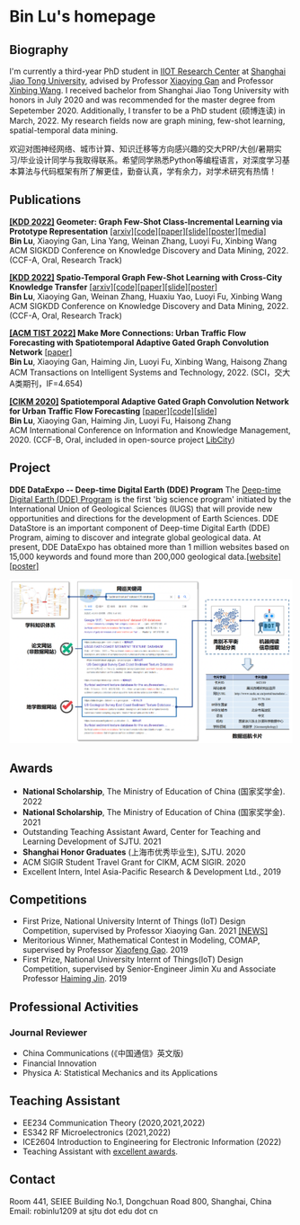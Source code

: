 # Bin Lu's homepage

## Biography
I'm currently a third-year PhD student in [IIOT Research Center](http://iiot.sjtu.edu.cn/) at [Shanghai Jiao Tong University](http://en.sjtu.edu.cn/), advised by Professor [Xiaoying Gan](https://iiot.sjtu.edu.cn/#/xygan) and Professor [Xinbing Wang](https://www.cs.sjtu.edu.cn/~wang-xb/). I received bachelor from Shanghai Jiao Tong University with honors in July 2020 and was recommended for the master degree from Sepetember 2020. Additionally, I transfer to be a PhD student (硕博连读) in March, 2022. My research fields now are graph mining, few-shot learning, spatial-temporal data mining.

欢迎对图神经网络、城市计算、知识迁移等方向感兴趣的交大PRP/大创/暑期实习/毕业设计同学与我取得联系。希望同学熟悉Python等编程语言，对深度学习基本算法与代码框架有所了解更佳，勤奋认真，学有余力，对学术研究有热情！

## Publications

**[\[KDD 2022\]](https://dl.acm.org/doi/10.1145/3534678.3539280) Geometer: Graph Few-Shot Class-Incremental Learning via Prototype Representation** [\[arxiv\]](https://arxiv.org/abs/2205.13954)[\[code\]](https://github.com/RobinLu1209/Geometer)[\[paper\]](https://dl.acm.org/doi/10.1145/3534678.3539280)[\[slide\]](https://github.com/RobinLu1209/robinlu1209.github.io/raw/master/files/Geometer-PPT.pdf)[\[poster\]](https://github.com/RobinLu1209/robinlu1209.github.io/raw/master/files/Geometer-poster.pdf)[\[media\]](https://mp.weixin.qq.com/s/Rbuqlpw5NpBn_5r-GPAJxQ) \
**Bin Lu**, Xiaoying Gan, Lina Yang, Weinan Zhang, Luoyi Fu, Xinbing Wang\
ACM SIGKDD Conference on Knowledge Discovery and Data Mining, 2022. (CCF-A, Oral, Research Track)

**[\[KDD 2022\]](https://dl.acm.org/doi/10.1145/3534678.3539281) Spatio-Temporal Graph Few-Shot Learning with Cross-City Knowledge Transfer** [\[arxiv\]](https://arxiv.org/abs/2205.13947)[\[code\]](https://github.com/RobinLu1209/ST-GFSL)[\[paper\]](https://dl.acm.org/doi/10.1145/3534678.3539281)[\[slide\]](https://github.com/RobinLu1209/robinlu1209.github.io/raw/master/files/CrossCityTransfer-PPT.pdf)[\[poster\]](https://github.com/RobinLu1209/robinlu1209.github.io/raw/master/files/CrossCityTransfer-poster.pdf) \
**Bin Lu**, Xiaoying Gan, Weinan Zhang, Huaxiu Yao, Luoyi Fu, Xinbing Wang\
ACM SIGKDD Conference on Knowledge Discovery and Data Mining, 2022. (CCF-A, Oral, Research Track)
 
**[\[ACM TIST 2022\]](https://dl.acm.org/doi/10.1145/3488902) Make More Connections: Urban Traffic Flow Forecasting with Spatiotemporal Adaptive Gated Graph Convolution Network** [\[paper\]](https://dl.acm.org/doi/10.1145/3488902)\
**Bin Lu**, Xiaoying Gan, Haiming Jin, Luoyi Fu, Xinbing Wang, Haisong Zhang\
ACM Transactions on Intelligent Systems and Technology, 2022. (SCI，交大A类期刊，IF=4.654)

**[\[CIKM 2020\]](https://dl.acm.org/doi/10.1145/3340531.3411894) Spatiotemporal Adaptive Gated Graph Convolution Network for Urban Traffic Flow Forecasting** [\[paper\]](https://dl.acm.org/doi/10.1145/3340531.3411894)[\[code\]](https://github.com/RobinLu1209/STAG-GCN)[\[slide\]](https://github.com/RobinLu1209/robinlu1209.github.io/raw/master/files/CIKM_fp0393_PPT.pdf) \
**Bin Lu**, Xiaoying Gan, Haiming Jin, Luoyi Fu, Haisong Zhang\
ACM International Conference on Information and Knowledge Management, 2020. (CCF-B, Oral, included in open-source project [LibCity](https://github.com/LibCity/Bigscity-LibCity))


## Project

**DDE DataExpo -- Deep-time Digital Earth (DDE) Program** The [Deep-time Digital Earth (DDE) Program](https://www.ddeworld.org/) is the first 'big science program' initiated by the International Union of Geological Sciences (IUGS) that will provide new opportunities and directions for the development of Earth Sciences. DDE DataStore is an important component of Deep-time Digital Earth (DDE) Program, aiming to discover and integrate global geological data. At present, DDE DataExpo has obtained more than 1 million websites based on 15,000 keywords and found more than 200,000 geological data.[\[website\]](https://dataexpo.deep-time.org/#/)[\[poster\]](https://github.com/RobinLu1209/robinlu1209.github.io/blob/master/files/datastore-poster.pdf)

![dde datastore](images/dde_datastore.png)

## Awards
- **National Scholarship**, The Ministry of Education of China (国家奖学金). 2022
- **National Scholarship**, The Ministry of Education of China (国家奖学金). 2021
- Outstanding Teaching Assistant Award, Center for Teaching and Learning Development of SJTU. 2021
- **Shanghai Honor Graduates** (上海市优秀毕业生), SJTU. 2020
- ACM SIGIR Student Travel Grant for CIKM, ACM SIGIR. 2020
- Excellent Intern, Intel Asia-Pacific Research & Development Ltd., 2019

## Competitions
- First Prize, National University Internt of Things (IoT) Design Competition, supervised by Professor Xiaoying Gan. 2021 [\[NEWS\]](https://news.sjtu.edu.cn/jdyw/20210927/158841.html)
- Meritorious Winner, Mathematical Contest in Modeling, COMAP, supervised by Professor [Xiaofeng Gao](http://www.cs.sjtu.edu.cn/~gao-xf/). 2019
- First Prize, National University Internt of Things(IoT) Design Competition, supervised by Senior-Engineer Jimin Xu and Associate Professor [Haiming Jin](http://jhc.sjtu.edu.cn/~haimingjin/). 2019

## Professional Activities
### Journal Reviewer
- China Communications (《中国通信》英文版)
- Financial Innovation
- Physica A: Statistical Mechanics and its Applications

## Teaching Assistant
- EE234 Communication Theory (2020,2021,2022)
- ES342 RF Microelectronics (2021,2022)
- ICE2604 Introduction to Engineering for Electronic Information (2022) 
- Teaching Assistant with [excellent awards](http://ctld.sjtu.edu.cn/news/811).

## Contact
Room 441, SEIEE Building No.1, Dongchuan Road 800, Shanghai, China
Email: robinlu1209 at sjtu dot edu dot cn

<script type='text/javascript' id='clustrmaps' src='//cdn.clustrmaps.com/map_v2.js?cl=ffffff&w=a&t=tt&d=-MrFRY-MBf5P9USuoAfhOtuc63TCc8lVoFP1mPplWDg'></script>
